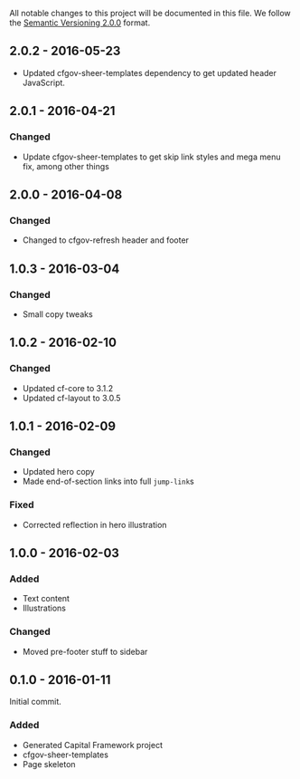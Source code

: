 All notable changes to this project will be documented in this file.
We follow the [Semantic Versioning 2.0.0](http://semver.org/) format.


## 2.0.2 - 2016-05-23
- Updated cfgov-sheer-templates dependency to get updated header JavaScript.


## 2.0.1 - 2016-04-21

### Changed
- Update cfgov-sheer-templates to get skip link styles and mega menu fix,
  among other things


## 2.0.0 - 2016-04-08

### Changed
- Changed to cfgov-refresh header and footer


## 1.0.3 - 2016-03-04

### Changed
- Small copy tweaks


## 1.0.2 - 2016-02-10

### Changed
- Updated cf-core to 3.1.2
- Updated cf-layout to 3.0.5


## 1.0.1 - 2016-02-09

### Changed
- Updated hero copy
- Made end-of-section links into full `jump-link`s

### Fixed
- Corrected reflection in hero illustration


## 1.0.0 - 2016-02-03

### Added
- Text content
- Illustrations

### Changed
- Moved pre-footer stuff to sidebar


## 0.1.0 - 2016-01-11

Initial commit.

### Added
- Generated Capital Framework project
- cfgov-sheer-templates
- Page skeleton
